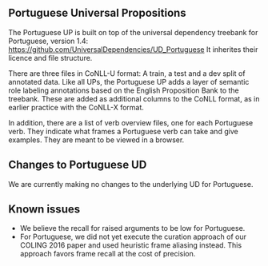 ## Portuguese Universal Propositions

The Portuguese UP is built on top of the universal dependency treebank for Portuguese, 
version 1.4: https://github.com/UniversalDependencies/UD_Portuguese 
It inherites their licence and file structure. 

There are three files in CoNLL-U format: A train, a test and a dev split of 
annotated data. Like all UPs, the Portuguese UP adds a layer of semantic role 
labeling annotations based on the English Proposition Bank to the treebank. 
These are added as additional columns to the CoNLL format, as in earlier
practice  with the CoNLL-X format. 

In addition, there are a list of verb overview files, one for each Portuguese verb. 
They indicate what frames a Portuguese verb can take and give examples. They are 
meant to be viewed in a browser. 

## Changes to Portuguese UD

We are currently making no changes to the underlying UD for Portuguese.

## Known issues

- We believe the recall for raised arguments to be low for Portuguese.
- For Portuguese, we did not yet execute the curation approach of our COLING 2016 paper and used heuristic frame aliasing instead. This approach favors frame recall at the cost of precision.
